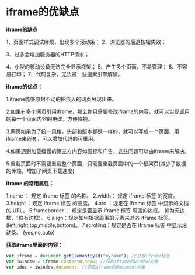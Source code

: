 # iframe的优缺点
**iframe的缺点**

1、页面样式调试麻烦，出现多个滚动条；
2、浏览器的后退按钮失效；

3、过多会增加服务器的HTTP请求；

4、小型的移动设备无法完全显示框架；
5、产生多个页面，不易管理；
6、不容易打印；
7、代码复杂，无法被一些搜索引擎解读。

**iframe的优点：**

1.iframe能够原封不动的把嵌入的网页展现出来。

2.如果有多个网页引用iframe，那么你只需要修改iframe的内容，就可以实现调用的每一个页面内容的更改，方便快捷。

3.网页如果为了统一风格，头部和版本都是一样的，就可以写成一个页面，用iframe来嵌套，可以增加代码的可重用。

4.如果遇到加载缓慢的第三方内容如图标和广告，这些问题可以由iframe来解决。

5.重载页面时不需要重载整个页面，只需要重载页面中的一个框架页(减少了数据的传输，增加了网页下载速度)

**iframe 的常用属性：**

1.name ：  规定 iframe 标签 的名称。
2.width： 规定 iframe 标签 的宽度。
3.height ：规定 iframe 标签 的高度。
4.src ：规定在 iframe 标签 中显示的文档的 URL。
5.frameborder ： 规定是否显示 iframe 标签 周围的边框。 (0为无边框，1位有边框)。
6.align：规定如何根据周围的元素来对齐 iframe 标签。(left,right,top,middle,bottom)。
7.scrolling：规定是否在 iframe 标签 中显示滚动条。 (yes,no,auto)

**获取iframe里面的内容：**
```js
var iframe = document.getElementById("myrame"); //获取iframe标签
var iwindow = iframe.contentWindow; //获取iframe的window对象
var idoc = iwindow.document; //获取iframe的document对象
```  
